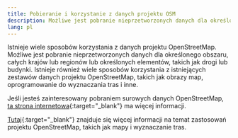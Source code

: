 ```yaml
---
title: Pobieranie i korzystanie z danych projektu OSM
description: Możliwe jest pobranie nieprzetworzonych danych dla określonego obszaru, całych krajów lub regionów...
lang: pl
---
```


Istnieje wiele sposobów korzystania z danych projektu OpenStreetMap. Możliwe jest pobranie nieprzetworzonych danych dla określonego obszaru, całych krajów lub regionów lub określonych elementów, takich jak drogi lub budynki. Istnieje również wiele sposobów korzystania z istniejących zestawów danych projektu OpenStreetMap, takich jak obrazy map, oprogramowanie do wyznaczania tras i inne.

Jeśli jesteś zainteresowany pobraniem surowych danych OpenStreetMap, [ta strona internetowa](https://wiki.openstreetmap.org/wiki/Downloading_data){:target="_blank"} ma więcej informacji.

[Tutaj](https://wiki.openstreetmap.org/wiki/Use_OpenStreetMap){:target="_blank"} znajduje się więcej informacji na temat zastosowań projektu OpenStreetMap, takich jak mapy i wyznaczanie tras.